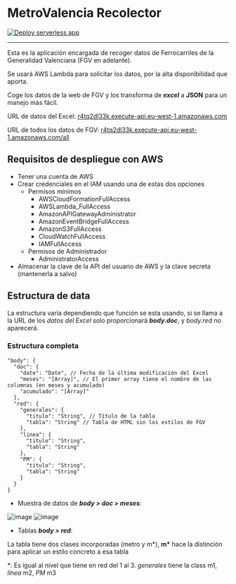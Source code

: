 # MetroValencia Recolector

[![Deploy serverless app](https://github.com/MetroValencia/Recolector/actions/workflows/appDeploy.yml/badge.svg)](https://github.com/MetroValencia/Recolector/actions/workflows/appDeploy.yml)

___

Esta es la aplicación encargada de recoger datos de Ferrocarriles de la Generalidad Valenciana (FGV en adelante).

Se usará AWS Lambda para solicitar los datos, por la alta disponibilidad que aporta.

Coge los datos de la web de FGV y los transforma de **_excel_** a **JSON** para un manejo más fácil.

URL de datos del Excel: [r4tq2dl33k.execute-api.eu-west-1.amazonaws.com](https://r4tq2dl33k.execute-api.eu-west-1.amazonaws.com/)

URL de todos los datos de FGV: [r4tq2dl33k.execute-api.eu-west-1.amazonaws.com/all](https://r4tq2dl33k.execute-api.eu-west-1.amazonaws.com/all)

## Requisitos de despliegue con AWS

- Tener una cuenta de AWS
- Crear credenciales en el IAM usando una de estas dos opciones
  - Permisos mínimos
    - AWSCloudFormationFullAccess
    - AWSLambda_FullAccess
    - AmazonAPIGatewayAdministrator
    - AmazonEventBridgeFullAccess
    - AmazonS3FullAccess
    - CloudWatchFullAccess
    - IAMFullAccess
  - Permisos de Administrador
    - AdministratorAccess
- Almacenar la clave de la API del usuario de AWS y la clave secreta (mantenerla a salvo)

## Estructura de data

La estructura varía dependiendo que función se esta usando, si se llama a la URL de los _datos del Excel_ solo proporcionará **_body.doc_**, y _body.red_ no aparecerá.

### Estructura completa

```jsonc
"body": {
  "doc": {
    "date": "Date", // Fecha de la última modificación del Excel
    "meses": "[Array]", // El primer array tiene el nombre de las columnas (en meses y acumulado)
    "acumulado": "[Array]"
  },
  "red": {
    "generales": {
      "titulo": "String", // Título de la tabla
      "tabla": "String" // Tabla de HTML sin los estilos de FGV
    },
    "linea": {
      "titulo": "String",
      "tabla": "String"
    },
    "PM": {
      "titulo": "String",
      "tabla": "String"
    }
  }
}
```

- Muestra de datos de **_body > doc > meses_**:

![image](https://user-images.githubusercontent.com/36056518/173192045-c3ce30e9-0e71-41dd-b04e-f5f7cd38e1a5.png#gh-light-mode-only)
![image](https://user-images.githubusercontent.com/36056518/173192125-e7f087eb-1888-41d5-8049-2105a970546b.png#gh-dark-mode-only)

- Tablas **_body > red_**:

La tabla tiene dos clases incorporadas (metro y m*), **m\*** hace la distinción para aplicar un estilo concreto a esa tabla

\*: Es igual al nivel que tiene en red del 1 al 3. _generales_ tiene la class m1, _linea_ m2, _PM_ m3
